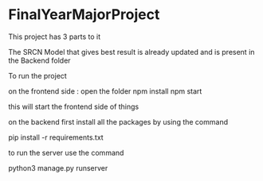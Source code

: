# FinalYearMajorProject

This project has 3 parts to it 

The SRCN Model that gives best result is already updated and is present in the Backend folder 

To run the project 

on the frontend side :
open the folder
npm install
npm start 

this will start the frontend side of things 

on the backend 
first install all the packages by using the command 

pip install -r requirements.txt 

to run the server use the command 

python3 manage.py runserver 

